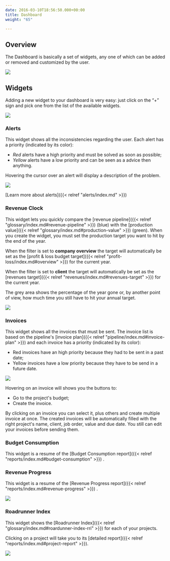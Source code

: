 ```yaml
---
date: 2016-03-10T18:56:50.000+00:00
title: Dashboard
weight: "65"

---
```

## Overview

The Dashboard is basically a set of widgets, any one of which can be added or removed and customized by the user.

![](/uploads/2017/06/09/dashboard.png)

## Widgets

Adding a new widget to your dashboard is very easy: just click on the “+” sign and pick one from the list of the available widgets.

![](/uploads/2017/05/22/add-widget.gif)

### Alerts

This widget shows all the inconsistencies regarding the user. Each alert has a priority (indicated by its color):

* _Red_ alerts have a high priority and must be solved as soon as possible;
* _Yellow_ alerts have a low priority and can be seen as a advice then anything.

Hovering the cursor over an alert will display a description of the problem.

![](/uploads/2017/08/28/alerts.png)

[Learn more about alerts]({{< relref "alerts/index.md" >}})

### Revenue Clock

This widget lets you quickly compare the [revenue pipeline]({{< relref "glossary/index.md#revenue-pipeline" >}}) (blue) with the [production value]({{< relref "glossary/index.md#production-value" >}}) (green). When you create the widget, you must set the production target you want to hit by the end of the year.

When the filter is set to **company overview** the target will automatically be set as the [profit & loss budget target]({{< relref "profit-loss/index.md#overview" >}}) for the current year.

When the filter is set to **client** the target will automatically be set as the [revenues target]({{< relref "revenues/index.md#revenues-target" >}}) for the current year.

The grey area shows the percentage of the year gone or, by another point of view, how much time you still have to hit your annual target.

![](/uploads/2017/06/12/revenue-clock.png)

### Invoices

This widget shows all the invoices that must be sent. The invoice list is based on the pipeline's [invoice plan]({{< relref "pipeline/index.md#invoice-plan" >}}) and each invoice has a priority (indicated by its color):

* Red invoices have an high priority because they had to be sent in a past date;
* Yellow invoices have a low priority because they have to be send in a future date.

![](/uploads/2017/08/28/invoices.png)

Hovering on an invoice will shows you the buttons to:

* Go to the project's budget;
* Create the invoice.

By clicking on an invoice you can select it, plus others and create multiple invoice at once. The created invoices will be automatically filled with the right project's name, client, job order, value and due date. You still can edit your invoices before sending them.

### Budget Consumption

This widget is a resume of the [Budget Consumption report]({{< relref "reports/index.md#budget-consumption" >}}) .

### Revenue Progress

This widget is a resume of the [Revenue Progress report]({{< relref "reports/index.md#revenue-progress" >}}) .

![](/uploads/2017/06/12/revenue-progress-widget.png)

### Roadrunner Index

This widget shows the [Roadrunner Index]({{< relref "glossary/index.md#roardunner-index-rri" >}}) for each of your projects.

Clicking on a project will take you to its [detailed report]({{< relref "reports/index.md#project-report" >}}).

![](/uploads/2017/06/12/rri-widget.png)